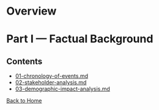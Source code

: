 # Overview

# Part I — Factual Background

## Contents
- [01-chronology-of-events.md](01-chronology-of-events.md)
- [02-stakeholder-analysis.md](02-stakeholder-analysis.md)
- [03-demographic-impact-analysis.md](03-demographic-impact-analysis.md)

[Back to Home](../index.md)